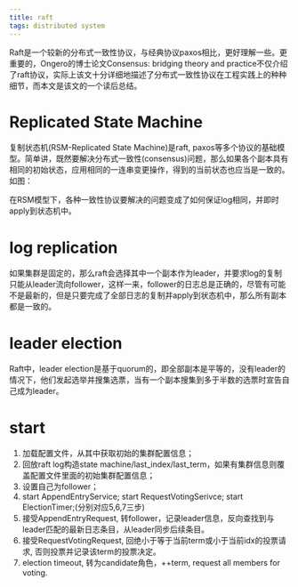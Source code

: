 ```yaml
---
title: raft
tags: distributed system
---
```


Raft是一个较新的分布式一致性协议，与经典协议paxos相比，更好理解一些。更重要的，Ongero的博士论文Consensus: bridging theory and practice不仅介绍了raft协议，实际上该文十分详细地描述了分布式一致性协议在工程实践上的种种细节，而本文是该文的一个读后总结。

# Replicated State Machine

复制状态机(RSM-Replicated State Machine)是raft, paxos等多个协议的基础模型。简单讲，既然要解决分布式一致性(consensus)问题，那么如果各个副本具有相同的初始状态，应用相同的一连串变更操作，得到的当前状态也应当是一致的。如图：


在RSM模型下，各种一致性协议要解决的问题变成了如何保证log相同，并即时apply到状态机中。

# log replication

如果集群是固定的，那么raft会选择其中一个副本作为leader，并要求log的复制只能从leader流向follower，这样一来，follower的日志总是正确的，尽管有可能不是最新的，但是只要完成了全部日志的复制并apply到状态机中，那么所有副本都是一致的。

# leader election

Raft中，leader election是基于quorum的，即全部副本是平等的，没有leader的情况下，他们发起选举并搜集选票，当有一个副本搜集到多于半数的选票时宣告自己成为leader。




# start

1. 加载配置文件，从其中获取初始的集群配置信息；
2. 回放raft log构造state machine/last_index/last_term，如果有集群信息则覆盖配置文件里面的初始集群配置信息；
3. 设置自己为follower；
4. start AppendEntryService; start RequestVotingSerivce; start ElectionTimer;(分别对应5,6,7三步)
5. 接受AppendEntryRequest, 转follower，记录leader信息，反向查找到与leader匹配的最新日志条目，从leader同步后续条目。
6. 接受RequestVotingRequest, 回绝小于等于当前term或小于当前idx的投票请求, 否则投票并记录该term的投票决定。
7. election timeout, 转为candidate角色，++term, request all members for voting.
